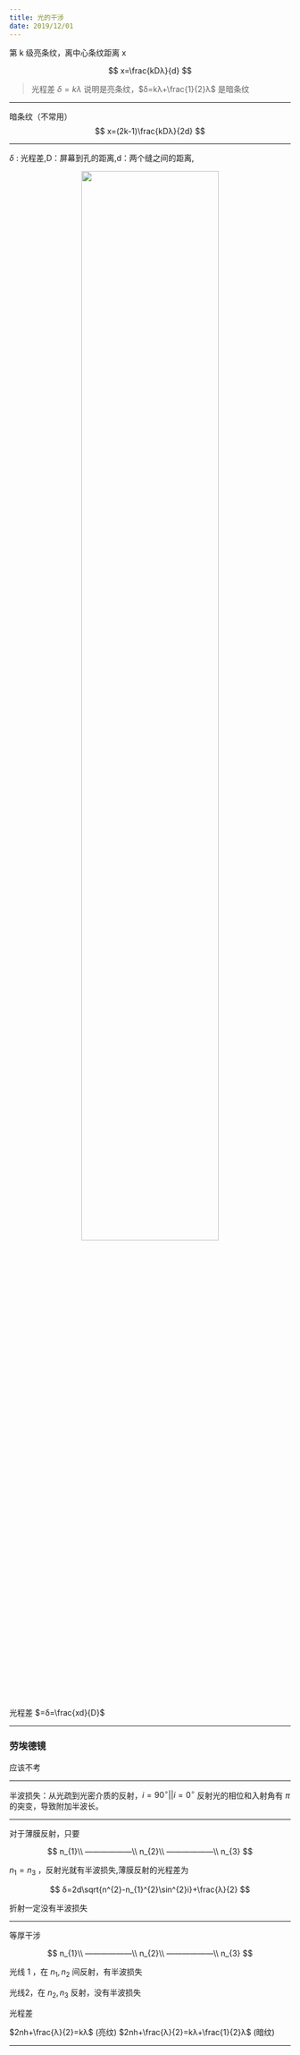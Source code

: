 ```yaml
---
title: 光的干涉
date: 2019/12/01
---
```


第 k 级亮条纹，离中心条纹距离 x

$$
x=\frac{kDλ}{d}
$$

> 光程差 $δ=kλ$ 说明是亮条纹，$δ=kλ+\frac{1}{2}λ$ 是暗条纹

---

暗条纹（不常用）
$$
x=(2k-1)\frac{kDλ}{2d}
$$

---

$δ$ : 光程差,D：屏幕到孔的距离,d：两个缝之间的距离,

<div align=center>
<img src="https://gss0.baidu.com/-Po3dSag_{x}I4khGko9WTAnF6hhy/zhidao/wh%3D600%2C800/sign=9df5ac825843fbf2c579ae25804ee6b8/6f061d950a7b0208205db66b69d9f2d3562cc8a0.jpg" width = "70%" />
</div>

光程差 $=δ=\frac{xd}{D}$

---

### 劳埃德镜

应该不考

---

半波损失：从光疏到光密介质的反射，$i=90^\circ||i=0^\circ$ 反射光的相位和入射角有 $π$ 的突变，导致附加半波长。

---

对于薄膜反射，只要

$$
n_{1}\\
——————\\
n_{2}\\
——————\\
n_{3}
$$

$n_{1}=n_{3}$ ，反射光就有半波损失,薄膜反射的光程差为 

$$
δ=2d\sqrt{n^{2}-n_{1}^{2}\sin^{2}i}+\frac{λ}{2}
$$

折射一定没有半波损失

---

等厚干涉

$$
n_{1}\\
——————\\
n_{2}\\
——————\\
n_{3}
$$

光线 1 ，在 $n_{1},n_{2}$ 间反射，有半波损失

光线2，在 $n_{2},n_{3}$ 反射，没有半波损失

光程差

$2nh+\frac{λ}{2}=kλ$ (亮纹)
$2nh+\frac{λ}{2}=kλ+\frac{1}{2}λ$ (暗纹)

---

